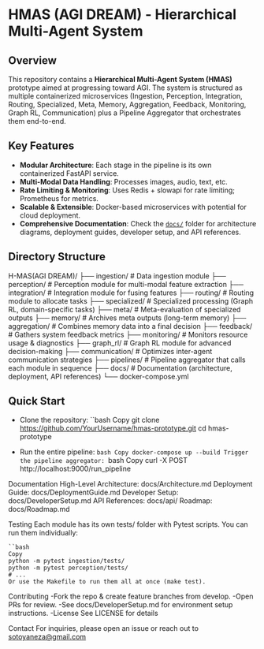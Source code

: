 # HMAS (AGI DREAM) - Hierarchical Multi-Agent System

## Overview
This repository contains a **Hierarchical Multi-Agent System (HMAS)** prototype aimed at progressing toward AGI. The system is structured as multiple containerized microservices (Ingestion, Perception, Integration, Routing, Specialized, Meta, Memory, Aggregation, Feedback, Monitoring, Graph RL, Communication) plus a Pipeline Aggregator that orchestrates them end-to-end.

## Key Features
- **Modular Architecture**: Each stage in the pipeline is its own containerized FastAPI service.
- **Multi-Modal Data Handling**: Processes images, audio, text, etc.
- **Rate Limiting & Monitoring**: Uses Redis + slowapi for rate limiting; Prometheus for metrics.
- **Scalable & Extensible**: Docker-based microservices with potential for cloud deployment.
- **Comprehensive Documentation**: Check the [`docs/`](./docs/) folder for architecture diagrams, deployment guides, developer setup, and API references.

## Directory Structure

H-MAS(AGI DREAM)/
├── ingestion/       # Data ingestion module
├── perception/      # Perception module for multi-modal feature extraction
├── integration/     # Integration module for fusing features
├── routing/         # Routing module to allocate tasks
├── specialized/     # Specialized processing (Graph RL, domain-specific tasks)
├── meta/            # Meta-evaluation of specialized outputs
├── memory/          # Archives meta outputs (long-term memory)
├── aggregation/     # Combines memory data into a final decision
├── feedback/        # Gathers system feedback metrics
├── monitoring/      # Monitors resource usage & diagnostics
├── graph_rl/        # Graph RL module for advanced decision-making
├── communication/   # Optimizes inter-agent communication strategies
├── pipelines/       # Pipeline aggregator that calls each module in sequence
├── docs/            # Documentation (architecture, deployment, API references)
└── docker-compose.yml

## Quick Start
 - Clone the repository:
	``bash
	Copy
	git clone https://github.com/YourUsername/hmas-prototype.git
	cd hmas-prototype
	
  - Run the entire pipeline:
	``bash
	Copy
	docker-compose up --build
	Trigger the pipeline aggregator:
	``bash
	Copy
	curl -X POST http://localhost:9000/run_pipeline

Documentation
High-Level Architecture: docs/Architecture.md
Deployment Guide: docs/DeploymentGuide.md
Developer Setup: docs/DeveloperSetup.md
API References: docs/api/
Roadmap: docs/Roadmap.md

Testing
Each module has its own tests/ folder with Pytest scripts. You can run them individually:

	``bash
	Copy
	python -m pytest ingestion/tests/
	python -m pytest perception/tests/
	# ...
	Or use the Makefile to run them all at once (make test).

Contributing
-Fork the repo & create feature branches from develop.
-Open PRs for review.
-See docs/DeveloperSetup.md for environment setup instructions.
-License
 See LICENSE for details

Contact
For inquiries, please open an issue or reach out to sotoyaneza@gmail.com